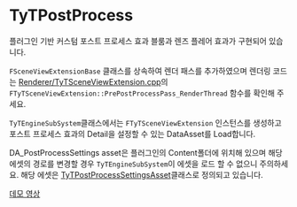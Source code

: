 # TyTPostProcess
플러그인 기반 커스텀 포스트 프로세스 효과
블룸과 렌즈 플레어 효과가 구현되어 있습니다.

`FSceneViewExtensionBase` 클래스를 상속하여 렌더 패스를 추가하였으며 렌더링 코드는 [Renderer/TyTSceneViewExtension.cpp](.\Source\TyTPostProcess\Private\Renderer\TyTSceneViewExtension.cpp)의 `FTyTSceneViewExtension::PrePostProcessPass_RenderThread` 함수를 확인해 주세요.

`TyTEngineSubSystem`클래스에서는 `FTyTSceneViewExtension` 인스턴스를 생성하고 포스트 프로세스 효과의 Detail을 설정할 수 있는 DataAsset를 Load합니다.

DA_PostProcessSettings asset은 플러그인의 Content폴더에 위치해 있으며 해당 에셋의 경로를 변경할 경우 `TyTEngineSubSystem`이 에셋을 로드 할 수 없으니 주의하세요. 해당 에셋은 [TyTPostProcessSettingsAsset](.\Source\TyTPostProcess\Public\DataAssets\TyTPostProcessSettingsAsset.h)클래스로 정의되고 있습니다.

[데모 영상](https://youtu.be/G2PwW-XIONs)